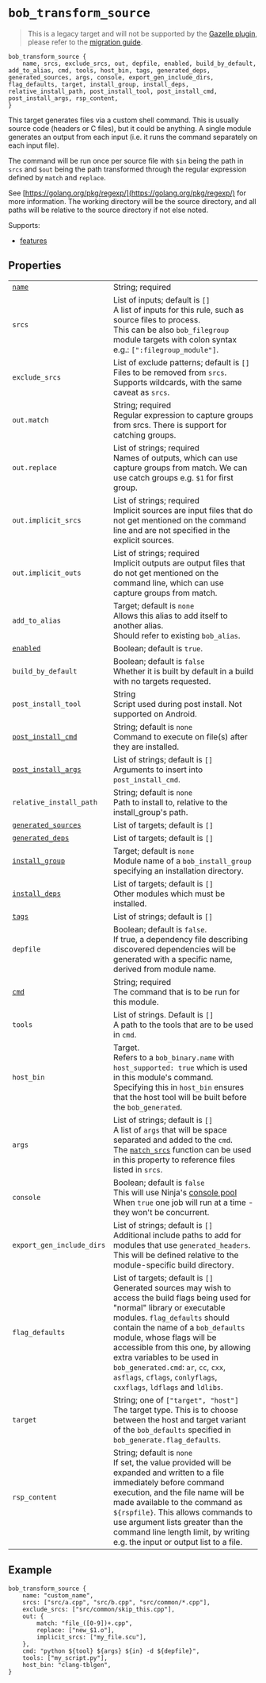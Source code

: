 # `bob_transform_source`

> This is a legacy target and will not be supported by the [Gazelle plugin](../../gazelle/README.md), please refer to the [migration guide](./migration/bob_transform_source.md).

```bp
bob_transform_source {
    name, srcs, exclude_srcs, out, depfile, enabled, build_by_default, add_to_alias, cmd, tools, host_bin, tags, generated_deps, generated_sources, args, console, export_gen_include_dirs, flag_defaults, target, install_group, install_deps, relative_install_path, post_install_tool, post_install_cmd, post_install_args, rsp_content,
}
```

This target generates files via a custom shell command. This is usually source
code (headers or C files), but it could be anything. A single module generates
an output from each input (i.e. it runs the command separately on each input
file).

The command will be run once per source file with `$in` being the
path in `srcs` and `$out` being the path transformed
through the regular expression defined by `match` and `replace`.

See [https://golang.org/pkg/regexp/](https://golang.org/pkg/regexp/) for more information.
The working directory will be the source directory, and all paths
will be relative to the source directory if not else noted.

Supports:

- [features](../features.md)

## Properties

|                                                                          |                                                                                                                                                                                                                                                                                                                                                                                                                            |
| ------------------------------------------------------------------------ | -------------------------------------------------------------------------------------------------------------------------------------------------------------------------------------------------------------------------------------------------------------------------------------------------------------------------------------------------------------------------------------------------------------------------- |
| [`name`](properties/common_properties.md#name)                           | String; required                                                                                                                                                                                                                                                                                                                                                                                                           |
| `srcs`                                                                   | List of inputs; default is `[]`<br>A list of inputs for this rule, such as source files to process.<br>This can be also `bob_filegroup` module targets with colon syntax e.g.: `[":filegroup_module"]`.                                                                                                                                                                                                                    |
| `exclude_srcs`                                                           | List of exclude patterns; default is `[]`<br> Files to be removed from `srcs`.<br>Supports wildcards, with the same caveat as `srcs`.                                                                                                                                                                                                                                                                                      |
| `out.match`                                                              | String; required<br>Regular expression to capture groups from srcs. There is support for catching groups.                                                                                                                                                                                                                                                                                                                  |
| `out.replace`                                                            | List of strings; required<br>Names of outputs, which can use capture groups from match. We can use catch groups e.g. `$1` for first group.                                                                                                                                                                                                                                                                                 |
| `out.implicit_srcs`                                                      | List of strings; required<br>Implicit sources are input files that do not get mentioned on the command line and are not specified in the explicit sources.                                                                                                                                                                                                                                                                 |
| `out.implicit_outs`                                                      | List of strings; required<br>Implicit outputs are output files that do not get mentioned on the command line, which can use capture groups from match.                                                                                                                                                                                                                                                                     |
| `add_to_alias`                                                           | Target; default is `none`<br>Allows this alias to add itself to another alias.<br>Should refer to existing `bob_alias`.                                                                                                                                                                                                                                                                                                    |
| [`enabled`](properties/common_properties.md#enabled)                     | Boolean; default is `true`.                                                                                                                                                                                                                                                                                                                                                                                                |
| `build_by_default`                                                       | Boolean; default is `false`<br>Whether it is built by default in a build with no targets requested.                                                                                                                                                                                                                                                                                                                        |
| `post_install_tool`                                                      | String <br>Script used during post install. Not supported on Android.                                                                                                                                                                                                                                                                                                                                                      |
| [`post_install_cmd`](properties/legacy_properties.md#post_install_cmd)   | String; default is `none`<br>Command to execute on file(s) after they are installed.                                                                                                                                                                                                                                                                                                                                       |
| [`post_install_args`](properties/legacy_properties.md#post_install_args) | List of strings; default is `[]`<br>Arguments to insert into `post_install_cmd`.                                                                                                                                                                                                                                                                                                                                           |
| `relative_install_path`                                                  | String; default is `none`<br>Path to install to, relative to the install_group's path.                                                                                                                                                                                                                                                                                                                                     |
| [`generated_sources`](properties/legacy_properties.md#generated_sources) | List of targets; default is `[]`<br>                                                                                                                                                                                                                                                                                                                                                                                       |
| [`generated_deps`](properties/legacy_properties.md#generated_deps)       | List of targets; default is `[]`<br>                                                                                                                                                                                                                                                                                                                                                                                       |
| [`install_group`](properties/legacy_properties.md#install_group)         | Target; default is `none`<br>Module name of a `bob_install_group` specifying an installation directory.                                                                                                                                                                                                                                                                                                                    |
| [`install_deps`](properties/legacy_properties.md#install_deps)           | List of targets; default is `[]`<br>Other modules which must be installed.                                                                                                                                                                                                                                                                                                                                                 |
| [`tags`](properties/common_properties.md#tags)                           | List of strings; default is `[]`                                                                                                                                                                                                                                                                                                                                                                                           |
| `depfile`                                                                | Boolean; default is `false`.<br>If true, a dependency file describing discovered dependencies will be generated with a specific name, derived from module name.                                                                                                                                                                                                                                                            |
| [`cmd`](properties/legacy_properties.md#cmd)                             | String; required<br> The command that is to be run for this module.                                                                                                                                                                                                                                                                                                                                                        |
| `tools`                                                                  | List of strings. Default is `[]`<br> A path to the tools that are to be used in `cmd`.                                                                                                                                                                                                                                                                                                                                     |
| `host_bin`                                                               | Target.<br>Refers to a `bob_binary.name` with `host_supported: true` which is used in this module's command.<br>Specifying this in `host_bin` ensures that the host tool will be built before the `bob_generated`.                                                                                                                                                                                                         |
| `args`                                                                   | List of strings; default is `[]`<br> A list of `args` that will be space separated and added to the `cmd`.<br>The [`match_srcs`](../strings.md#match_srcs) function can be used in this property to reference files listed in `srcs`.                                                                                                                                                                                      |
| `console`                                                                | Boolean; default is `false`<br>This will use Ninja's [console pool](https://ninja-build.org/manual.html#_the_literal_console_literal_pool)<br>When `true` one job will run at a time - they won't be concurrent.                                                                                                                                                                                                           |
| `export_gen_include_dirs`                                                | List of strings; default is `[]`<br>Additional include paths to add for modules that use `generated_headers`. This will be defined relative to the module-specific build directory.                                                                                                                                                                                                                                        |
| `flag_defaults`                                                          | List of targets; default is `[]`<br>Generated sources may wish to access the build flags being used for "normal" library or executable modules. `flag_defaults` should contain the name of a `bob_defaults` module, whose flags will be accessible from this one, by allowing extra variables to be used in `bob_generated.cmd`: `ar`, `cc`, `cxx`, `asflags`, `cflags`, `conlyflags`, `cxxflags`, `ldflags` and `ldlibs`. |
| `target`                                                                 | String; one of `["target", "host"]`<br>The target type. This is to choose between the host and target variant of the `bob_defaults` specified in `bob_generate.flag_defaults`.                                                                                                                                                                                                                                             |
| `rsp_content`                                                            | String; default is `none`<br>If set, the value provided will be expanded and written to a file immediately before command execution, and the file name will be made available to the command as `${rspfile}`. This allows commands to use argument lists greater than the command line length limit, by writing e.g. the input or output list to a file.                                                                   |

## Example

```bp
bob_transform_source {
    name: "custom_name",
    srcs: ["src/a.cpp", "src/b.cpp", "src/common/*.cpp"],
    exclude_srcs: ["src/common/skip_this.cpp"],
    out: {
        match: "file_([0-9])+.cpp",
        replace: ["new_$1.o"],
        implicit_srcs: ["my_file.scu"],
    },
    cmd: "python ${tool} ${args} ${in} -d ${depfile}",
    tools: ["my_script.py"],
    host_bin: "clang-tblgen",
}
```
